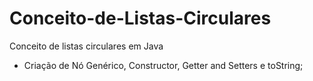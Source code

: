 # Conceito-de-Listas-Circulares
Conceito de listas circulares em Java
- Criação de Nó Genérico, Constructor, Getter and Setters e toString;
